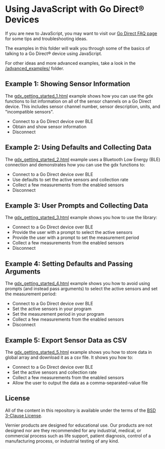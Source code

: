 # Using JavaScript with Go Direct® Devices

If you are new to JavaScript, you may want to visit our [Go Direct FAQ page](./godirect-js-faqs.md) for some tips and troubleshooting ideas.

The examples in this folder will walk you through some of the basics of talking to a Go Direct® device using JavaScript.

For other ideas and more advanced examples, take a look in the [/advanced_examples/](./advanced_examples) folder.

## Example 1: Showing Sensor Information
The [gdx_getting_started_1.html](https://vernierst.github.io/godirect-examples/javascript/gdx_getting_started_1.html) example shows how you can use the gdx functions to list information on all of the sensor channels on a Go Direct device. This includes sensor channel number, sensor description, units, and "incompatible sensors".
- Connect to a Go Direct device over BLE
- Obtain and show sensor information
- Disconnect

## Example 2: Using Defaults and Collecting Data
The [gdx_getting_started_2.html](https://vernierst.github.io/godirect-examples/javascript//gdx_getting_started_2.html) example uses a Bluetooth Low Energy (BLE) connection and demonstrates how you can use the gdx functions to:
- Connect to a Go Direct device over BLE
- Use defaults to set the active sensors and collection rate
- Collect a few measurements from the enabled sensors
- Disconnect

## Example 3: User Prompts and Collecting Data
The [gdx_getting_started_3.html](https://vernierst.github.io/godirect-examples/javascript/gdx_getting_started_3.html) example shows you how to use the library:
- Connect to a Go Direct device over BLE
- Provide the user with a prompt to select the active sensors
- Provide the user with a prompt to set the measurement period
- Collect a few measurements from the enabled sensors
- Disconnect

## Example 4: Setting Defaults and Passing Arguments
The [gdx_getting_started_4.html](https://vernierst.github.io/godirect-examples/javascript/gdx_getting_started_4.html) example shows you how to avoid using prompts (and instead pass arguments) to select the active sensors and set the measurement period:
- Connect to a Go Direct device over BLE
- Set the active sensors in your program
- Set the measurement period in your program
- Collect a few measurements from the enabled sensors
- Disconnect

## Example 5: Export Sensor Data as CSV
The [gdx_getting_started_5.html](https://vernierst.github.io/godirect-examples/javascript/gdx_getting_started_5.html) example shows you how to store data in global array and download it as a csv file.
 It shows you how to:
- Connect to a Go Direct device over BLE
- Set the active sensors and collection rate
- Collect a few measurements from the enabled sensors
- Allow the user to output the data as a comma-separated-value file

## License

All of the content in this repository is available under the terms of the [BSD 3-Clause License](../LICENSE).

Vernier products are designed for educational use. Our products are not designed nor are they recommended for any industrial, medical, or commercial process such as life support, patient diagnosis, control of a manufacturing process, or industrial testing of any kind.